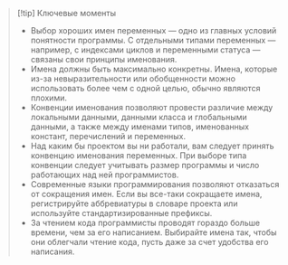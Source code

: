 

>[!tip] Ключевые моменты
>* Выбор хороших имен переменных — одно из главных условий понятности программы. С отдельными типами переменных —например, с индексами циклов и переменными статуса — связаны свои принципы именования.
>* Имена должны быть максимально конкретны. Имена, которые из-за невыразительности или обобщенности можно использовать более чем с одной целью, обычно являются плохими.
>* Конвенции именования позволяют провести различие между локальными данными, данными класса и глобальными данными, а также между именами типов, именованных констант, перечислений и переменных.
>* Над каким бы проектом вы ни работали, вам следует принять конвенцию именования переменных. При выборе типа конвенции следует учитывать размер программы и число работающих над ней программистов.
>* Современные языки программирования позволяют отказаться от сокращения имен. Если вы все-таки сокращаете имена, регистрируйте аббревиатуры в словаре проекта или используйте стандартизированные префиксы.
>* За чтением кода программисты проводят гораздо больше времени, чем за его написанием. Выбирайте имена так, чтобы они облегчали чтение кода, пусть даже за счет удобства его написания.
